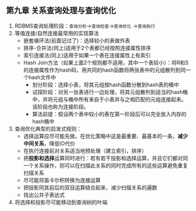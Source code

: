 ## 第九章 关系查询处理与查询优化

1. RDBMS查询处理阶段：`查询分析`→`查询检查`→`查询优化` →`查询执行`
2. 等值连接/自然连接最常用的实现算法
   - 嵌套循环法(前面记过了)：选择较小的表做外表
   - 排序-合并法(同上)适用于2个表都已经按照连接属性排序
   - 索引连接法(同上)适用于如果一个表在连接属性上有索引
   - Hash Join方法（如果上面2个规则都不适用，其中一个表较小）：将R和S的连接属性作为hash码，用共同的hash函数将两张表中的元组散列到同一个hash文件中
     - 划分阶段：选择小表，将其元组按hash函数分散到hash表的桶中
     - 试探阶段：对另一张表进行一边处理，将其元组散列到适当的hash桶中，并将元组与桶中所有来自于小表并与之相匹配的元组连接起来。该阶段也称为连接阶段。
     - 算法前提：假设两个表中较小的表在第一阶段后可以完全放入内存的hash桶中
3. 查询优化典型的启发式规则：
   - 选择运算应尽可能先做。在优化策略中这是最重要、最基本的一条，**减少中间关系**，降低IO代价
   - 在执行连接前对关系适当地预处理（建立索引，排序）
   - 把**投影和选择**运算同时进行：若有若干投影和选择运算，并且它们都对同一个关系操作，则可以在扫描此关系的同时完成所有的这些运算避免重复扫描关系
   - 尽可能将笛卡尔积转换为连接运算
   - 把投影同其前后的双目运算结合起来，减少扫描关系的遍数
   - 找出公共子表达式
4. 将选择和投影尽可能移动到查询树的叶端

